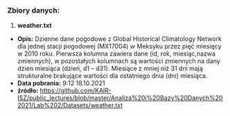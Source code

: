 ### Zbiory danych:

1) **weather.txt** 
* **Opis:** Dzienne dane pogodowe z Global Historical Climatology Network dla jednej stacji pogodowej (MX17004) w Meksyku przez pięć miesięcy w 2010 roku. Pierwsza kolumna zawiera dane (id, rok, miesiąc,nazwa zmiennych), w pozostałych kolumnach są wartości zmiennych na dany dzien miesiąca (dzień, d1 – d31). Miesiące z mniej niż 31 dni mają strukturalne brakujące wartości dla ostatniego dnia (dni) miesiąca.
* **Data pobrania:** 9:12 18.10.2021
* **źródło:** https://github.com/KAIR-ISZ/public_lectures/blob/master/Analiza%20i%20Bazy%20Danych%202021/Lab%202/Datasets/weather.txt